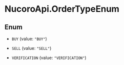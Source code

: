 # NucoroApi.OrderTypeEnum

## Enum


* `BUY` (value: `"BUY"`)

* `SELL` (value: `"SELL"`)

* `VERIFICATION` (value: `"VERIFICATION"`)


